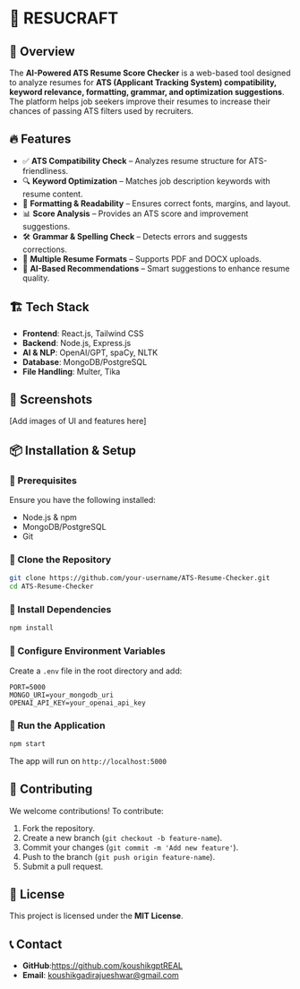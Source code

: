# 📄 RESUCRAFT

## 🚀 Overview
The **AI-Powered ATS Resume Score Checker** is a web-based tool designed to analyze resumes for **ATS (Applicant Tracking System) compatibility, keyword relevance, formatting, grammar, and optimization suggestions**. The platform helps job seekers improve their resumes to increase their chances of passing ATS filters used by recruiters.

## 🔥 Features
- ✅ **ATS Compatibility Check** – Analyzes resume structure for ATS-friendliness.
- 🔍 **Keyword Optimization** – Matches job description keywords with resume content.
- 📑 **Formatting & Readability** – Ensures correct fonts, margins, and layout.
- 📊 **Score Analysis** – Provides an ATS score and improvement suggestions.
- 🛠 **Grammar & Spelling Check** – Detects errors and suggests corrections.
- 📂 **Multiple Resume Formats** – Supports PDF and DOCX uploads.
- 🤖 **AI-Based Recommendations** – Smart suggestions to enhance resume quality.

## 🏗️ Tech Stack
- **Frontend**: React.js, Tailwind CSS
- **Backend**: Node.js, Express.js
- **AI & NLP**: OpenAI/GPT, spaCy, NLTK
- **Database**: MongoDB/PostgreSQL
- **File Handling**: Multer, Tika

## 📸 Screenshots
[Add images of UI and features here]

## 📦 Installation & Setup
### 🔹 Prerequisites
Ensure you have the following installed:
- Node.js & npm
- MongoDB/PostgreSQL
- Git

### 🔹 Clone the Repository
```bash
git clone https://github.com/your-username/ATS-Resume-Checker.git
cd ATS-Resume-Checker
```

### 🔹 Install Dependencies
```bash
npm install
```

### 🔹 Configure Environment Variables
Create a `.env` file in the root directory and add:
```
PORT=5000
MONGO_URI=your_mongodb_uri
OPENAI_API_KEY=your_openai_api_key
```

### 🔹 Run the Application
```bash
npm start
```
The app will run on `http://localhost:5000`

## 🤝 Contributing
We welcome contributions! To contribute:
1. Fork the repository.
2. Create a new branch (`git checkout -b feature-name`).
3. Commit your changes (`git commit -m 'Add new feature'`).
4. Push to the branch (`git push origin feature-name`).
5. Submit a pull request.

## 📜 License
This project is licensed under the **MIT License**.

## 📞 Contact
- **GitHub**:https://github.com/koushikgptREAL
- **Email**: koushikgadirajueshwar@gmail.com
